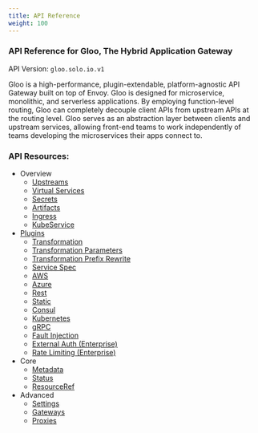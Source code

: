 ```yaml
---
title: API Reference
weight: 100
---
```


### API Reference for Gloo, The Hybrid Application Gateway

API Version: `gloo.solo.io.v1`

Gloo is a high-performance, plugin-extendable, platform-agnostic API Gateway built on top of Envoy. Gloo is designed for 
microservice, monolithic, and serverless applications. By employing function-level routing, Gloo can completely decouple 
client APIs from upstream APIs at the routing level. Gloo serves as an abstraction layer between clients and upstream services, allowing front-end teams to work independently of teams developing the microservices their apps connect to.


### API Resources:
- Overview
  - [Upstreams](github.com/solo-io/gloo/projects/gloo/api/v1/upstream.proto.sk#Upstream)
  - [Virtual Services](github.com/solo-io/gloo/projects/gateway/api/v1/virtual_service.proto.sk#VirtualService)
  - [Secrets](github.com/solo-io/gloo/projects/gloo/api/v1/secret.proto.sk#Secret)
  - [Artifacts](github.com/solo-io/gloo/projects/gloo/api/v1/artifact.proto.sk#Artifact)
  - [Ingress](github.com/solo-io/gloo/projects/ingress/api/v1/ingress.proto.sk#Ingress)
  - [KubeService](github.com/solo-io/gloo/projects/ingress/api/v1/service.proto.sk#KubeService)
- [Plugins](github.com/solo-io/gloo/projects/gloo/api/v1/plugins.proto.sk/)
  - [Transformation](github.com/solo-io/gloo/projects/gloo/api/v1/plugins/transformation/transformation.proto.sk/)
  - [Transformation Parameters](github.com/solo-io/gloo/projects/gloo/api/v1/plugins/transformation/parameters.proto.sk/)
  - [Transformation Prefix Rewrite](github.com/solo-io/gloo/projects/gloo/api/v1/plugins/transformation/prefix_rewrite.proto.sk/)
  - [Service Spec](github.com/solo-io/gloo/projects/gloo/api/v1/plugins/service_spec.proto.sk/)
  - [AWS](github.com/solo-io/gloo/projects/gloo/api/v1/plugins/aws/aws.proto.sk/)
  - [Azure](github.com/solo-io/gloo/projects/gloo/api/v1/plugins/azure/azure.proto.sk/)
  - [Rest](github.com/solo-io/gloo/projects/gloo/api/v1/plugins/rest/rest.proto.sk/)
  - [Static](github.com/solo-io/gloo/projects/gloo/api/v1/plugins/static/static.proto.sk/)
  - [Consul](github.com/solo-io/gloo/projects/gloo/api/v1/plugins/consul/consul.proto.sk/)
  - [Kubernetes](github.com/solo-io/gloo/projects/gloo/api/v1/plugins/kubernetes/kubernetes.proto.sk/)
  - [gRPC](github.com/solo-io/gloo/projects/gloo/api/v1/plugins/grpc/grpc.proto.sk/)
  - [Fault Injection](github.com/solo-io/gloo/projects/gloo/api/v1/plugins/faultinjection/fault.proto.sk/)
  - [External Auth (Enterprise)](github.com/solo-io/gloo/projects/gloo/api/v1/enterprise/plugins/extauth/v1/extauth.proto.sk/)
  - [Rate Limiting (Enterprise)](github.com/solo-io/gloo/projects/gloo/api/v1/enterprise/plugins/ratelimit/ratelimit.proto.sk/)
- Core
  - [Metadata](github.com/solo-io/solo-kit/api/v1/metadata.proto.sk/)
  - [Status](github.com/solo-io/solo-kit/api/v1/status.proto.sk/)
  - [ResourceRef](github.com/solo-io/solo-kit/api/v1/ref.proto.sk/)
- Advanced
  - [Settings](github.com/solo-io/gloo/projects/gloo/api/v1/settings.proto.sk/)
  - [Gateways](github.com/solo-io/gloo/projects/gateway/api/v1/gateway.proto.sk/)
  - [Proxies](github.com/solo-io/gloo/projects/gloo/api/v1/proxy.proto.sk/)

<!-- Start of HubSpot Embed Code -->
<script type="text/javascript" id="hs-script-loader" async defer src="//js.hs-scripts.com/5130874.js"></script>
<!-- End of HubSpot Embed Code -->

